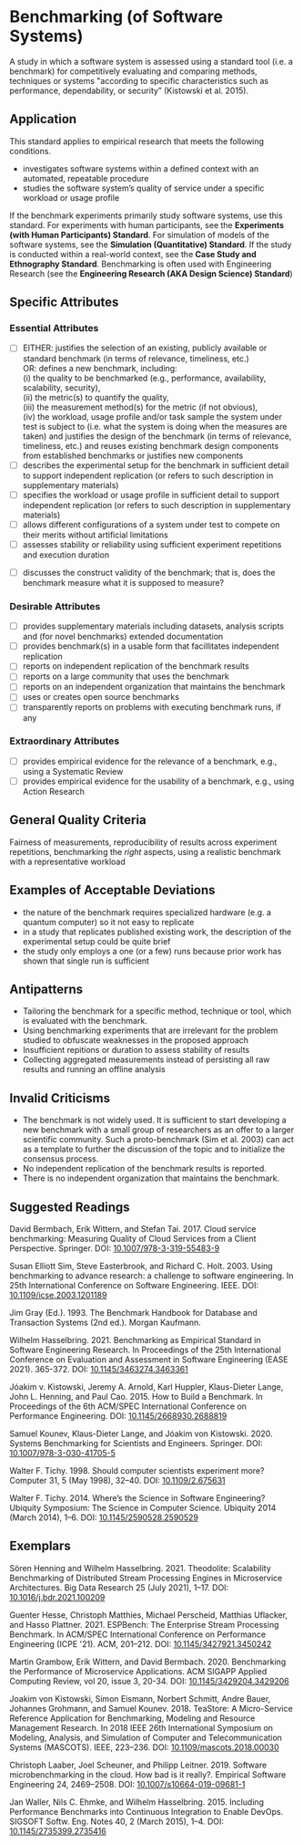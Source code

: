 # Benchmarking (of Software Systems)
<standard name="Benchmarking (of Software Systems)">

A study in which a software system is assessed using a standard tool (i.e. a benchmark) for competitively evaluating and comparing methods, techniques or systems "according to specific characteristics such as performance, dependability, or security” (Kistowski et al. 2015).          

## Application 

This standard applies to empirical research that meets the following conditions.

-   investigates software systems within a defined context with an automated, repeatable procedure
-   studies the software system’s quality of service under a specific workload or usage profile

If the benchmark experiments primarily study software systems, use this standard. 
For experiments with human participants, see the **Experiments (with Human Participants) Standard**.
For simulation of models of the software systems, see the **Simulation (Quantitative) Standard**.
If the study is conducted within a real-world context, see the **Case Study and Ethnography Standard**.
Benchmarking is often used with Engineering Research (see the **Engineering Research (AKA Design Science) Standard**)

## Specific Attributes
### Essential Attributes
<checklist name="Essential">

<method>        
        
- [ ]   EITHER: justifies the selection of an existing, publicly available or standard benchmark (in terms of relevance, timeliness, etc.)  
        OR: defines a new benchmark, including:   
        (i)   the quality to be benchmarked (e.g., performance, availability, scalability, security),  
        (ii)  the metric(s) to quantify the quality,   
        (iii) the measurement method(s) for the metric (if not obvious),   
        (iv)  the workload, usage profile and/or task sample the system under test is subject to (i.e. what the system is doing when the measures are taken)
        and justifies the design of the benchmark (in terms of relevance, timeliness, etc.)
        and reuses existing benchmark design components from established benchmarks or justifies new components
- [ ]   describes the experimental setup for the benchmark in sufficient detail to support independent replication (or refers to such description in supplementary materials)
- [ ]   specifies the workload or usage profile in sufficient detail to support independent replication (or refers to such description in supplementary materials)
- [ ]   allows different configurations of a system under test to compete on their merits without artificial limitations
- [ ]   assesses stability or reliability using sufficient experiment repetitions and execution duration 
        
<discussion>
            
- [ ]   discusses the construct validity of the benchmark; that is, does the benchmark measure what it is supposed to measure?  
        
<other>                


</checklist>
    
### Desirable Attributes
<checklist name="Desirable">
    
- [ ]   provides supplementary materials including datasets, analysis scripts and (for novel benchmarks) extended documentation
- [ ]   provides benchmark(s) in a usable form that facillitates independent replication  
- [ ]	reports on independent replication of the benchmark results
- [ ]	reports on a large community that uses the benchmark
- [ ]	reports on an independent organization that maintains the benchmark
- [ ]	uses or creates open source benchmarks
- [ ]   transparently reports on problems with executing benchmark runs, if any

</checklist>
    
### Extraordinary Attributes
<checklist name="Extraordinary">

- [ ] provides empirical evidence for the relevance of a benchmark, e.g., using a Systematic Review
- [ ] provides empirical evidence for the usability of a benchmark, e.g., using Action Research

</checklist>
     
## General Quality Criteria 

Fairness of measurements, reproducibility of results across experiment repetitions, benchmarking the *right* aspects, using a realistic benchmark with a representative workload

## Examples of Acceptable Deviations 

-   the nature of the benchmark requires specialized hardware (e.g. a quantum computer) so it not easy to replicate
-   in a study that replicates published existing work, the description of the experimental setup could be quite brief
-   the study only employs a one (or a few) runs because prior work has shown that single run is sufficient

## Antipatterns 

-   Tailoring the benchmark for a specific method, technique or tool, which is evaluated with the benchmark.
-   Using benchmarking experiments that are irrelevant for the problem studied to obfuscate weaknesses in the proposed approach
-   Insufficient repitions or duration to assess stability of results 
-   Collecting aggregated measurements instead of persisting all raw results and running an offline analysis

## Invalid Criticisms 

-   The benchmark is not widely used. It is sufficient to start developing a new benchmark with a small group of researchers as an offer to a larger scientific community. Such a proto-benchmark (Sim et al. 2003) can act as a template to further the discussion of the topic and to initialize the consensus process.
-   No independent replication of the benchmark results is reported.
-   There is no independent organization that maintains the benchmark.

## Suggested Readings

David Bermbach, Erik Wittern, and Stefan Tai. 2017. Cloud service benchmarking: Measuring Quality of Cloud Services from a Client Perspective. Springer. DOI: [10.1007/978-3-319-55483-9](https://doi.org/10.1007/978-3-319-55483-9)

Susan Elliott Sim, Steve Easterbrook, and Richard C. Holt. 2003. Using benchmarking to advance research: a challenge to software engineering. In 25th International Conference on Software Engineering. IEEE. DOI: [10.1109/icse.2003.1201189](https://doi.org/10.1109/icse.2003.1201189)

Jim Gray (Ed.). 1993. The Benchmark Handbook for Database and Transaction Systems (2nd ed.). Morgan Kaufmann.

Wilhelm Hasselbring. 2021. Benchmarking as Empirical Standard in Software Engineering Research. In Proceedings of the 25th International Conference on Evaluation and Assessment in Software Engineering (EASE 2021). 365-372. DOI: [10.1145/3463274.3463361](https://doi.org/10.1145/3463274.3463361)

Jóakim v. Kistowski, Jeremy A. Arnold, Karl Huppler, Klaus-Dieter Lange, John L. Henning, and Paul Cao. 2015. How to Build a Benchmark. In Proceedings of the 6th ACM/SPEC International Conference on Performance Engineering. DOI: [10.1145/2668930.2688819](https://doi.org/10.1145/2668930.2688819)

Samuel Kounev, Klaus-Dieter Lange, and Jóakim von Kistowski. 2020. Systems Benchmarking for Scientists and Engineers. Springer. DOI: [10.1007/978-3-030-41705-5](https://doi.org/10.1007/978-3-030-41705-5)

Walter F. Tichy. 1998. Should computer scientists experiment more? Computer 31, 5 (May 1998), 32–40. DOI: [10.1109/2.675631](https://doi.org/10.1109/2.675631)

Walter F. Tichy. 2014. Where’s the Science in Software Engineering? Ubiquity Symposium: The Science in Computer Science. Ubiquity 2014 (March 2014), 1–6.  DOI: [10.1145/2590528.2590529](https://doi.org/10.1145/2590528.2590529)


## Exemplars

Sören Henning and Wilhelm Hasselbring. 2021. Theodolite: Scalability Benchmarking
of Distributed Stream Processing Engines in Microservice Architectures.
Big Data Research 25 (July 2021), 1–17. DOI: [10.1016/j.bdr.2021.100209](https://doi.org/10.1016/j.bdr.2021.100209)

Guenter Hesse, Christoph Matthies, Michael Perscheid, Matthias Uflacker, and Hasso Plattner. 2021. ESPBench: The Enterprise Stream Processing Benchmark. In ACM/SPEC International Conference on Performance Engineering (ICPE '21). ACM, 201–212. DOI: [10.1145/3427921.3450242](https://doi.org/10.1145/3427921.3450242)

Martin Grambow, Erik Wittern, and David Bermbach. 2020. Benchmarking the Performance of Microservice Applications. ACM SIGAPP Applied Computing Review, vol 20, issue 3, 20-34. DOI: [10.1145/3429204.3429206](https://doi.org/10.1145/3429204.3429206)
    
Joakim von Kistowski, Simon Eismann, Norbert Schmitt, Andre Bauer, Johannes Grohmann, and Samuel Kounev. 2018. TeaStore: A Micro-Service Reference Application for Benchmarking, Modeling and Resource Management Research. In 2018 IEEE 26th International Symposium on Modeling, Analysis, and Simulation of Computer and Telecommunication Systems (MASCOTS). IEEE, 223–236. DOI: [10.1109/mascots.2018.00030](https://doi.org/10.1109/mascots.2018.00030)

Christoph Laaber, Joel Scheuner, and Philipp Leitner. 2019. Software microbenchmarking in the cloud. How bad is it really?. Empirical Software Engineering 24, 2469–2508. DOI: [10.1007/s10664-019-09681-1](https://doi.org/10.1007/s10664-019-09681-1)

Jan Waller, Nils C. Ehmke, and Wilhelm Hasselbring. 2015. Including Performance Benchmarks into Continuous Integration to Enable DevOps. SIGSOFT Softw. Eng. Notes 40, 2 (March 2015), 1–4. DOI: [10.1145/2735399.2735416](https://doi.org/10.1145/2735399.2735416)

</standard>

